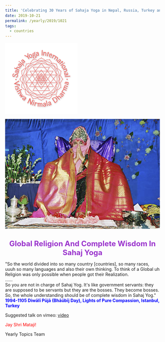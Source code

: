 ```yaml
---
title: 'Celebrating 30 Years of Sahaja Yoga in Nepal, Russia, Turkey and Ukraine, Post 20'
date: 2019-10-21
permalink: /yearly/2019/1021
tags:
  - countries
---
```


![PICTURE 9](/images/image9.png)

<div style="text-align: center"><img src="/images/image212.jpg" /></div>

<!-- ![PICTURE 44](/images/image.png),width="500" -->

<br>
<p style="color:DarkOrchid; text-align:center">
<font size="+2"><b>Global Religion And Complete Wisdom In Sahaj Yoga</b><br></font>
</p>

<p>
"So the world divided into so many country [countries], so many races, uuuh so many languages and also their own thinking. To think of a Global uh Religion was only possible when people got their Realization.<br>
......<br>
So you are not in charge of Sahaj Yog. It's like government servants: they are supposed to be servants but they are the bosses. They become bosses.<br>
So, the whole understanding should be of complete wisdom in Sahaj Yog."<br>
<font color="blue"><b>1994-1105 Diwālī Pūjā (Bhāūbīj Day), Lights of Pure Compassion, Istanbul, Turkey</b></font><br>
</p>

Suggested talk on vimeo: <a href="https://vimeo.com/285206847"> video</a><br>

<p style="color:red;">Jay Shri Mataji!<br></p>

Yearly Topics Team